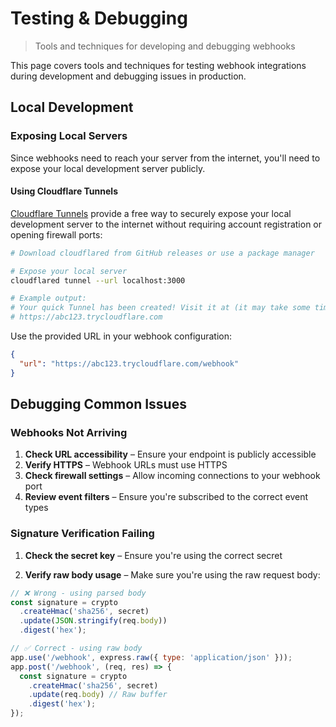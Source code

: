 # Testing & Debugging

> Tools and techniques for developing and debugging webhooks

This page covers tools and techniques for testing webhook integrations during development and debugging issues in production.

## Local Development

### Exposing Local Servers

Since webhooks need to reach your server from the internet, you'll need to expose your local development server publicly.

#### Using Cloudflare Tunnels

[Cloudflare Tunnels](https://github.com/cloudflare/cloudflared/releases) provide a free way to securely expose your local development server to the internet without requiring account registration or opening firewall ports:

```bash
# Download cloudflared from GitHub releases or use a package manager

# Expose your local server
cloudflared tunnel --url localhost:3000

# Example output:
# Your quick Tunnel has been created! Visit it at (it may take some time to be reachable):
# https://abc123.trycloudflare.com
```

Use the provided URL in your webhook configuration:

```json
{
  "url": "https://abc123.trycloudflare.com/webhook"
}
```

## Debugging Common Issues

### Webhooks Not Arriving

1. **Check URL accessibility** – Ensure your endpoint is publicly accessible
2. **Verify HTTPS** – Webhook URLs must use HTTPS
3. **Check firewall settings** – Allow incoming connections to your webhook port
4. **Review event filters** – Ensure you're subscribed to the correct event types

### Signature Verification Failing

1. **Check the secret key** – Ensure you're using the correct secret

2. **Verify raw body usage** – Make sure you're using the raw request body:

```javascript
// ❌ Wrong - using parsed body
const signature = crypto
  .createHmac('sha256', secret)
  .update(JSON.stringify(req.body))
  .digest('hex');

// ✅ Correct - using raw body
app.use('/webhook', express.raw({ type: 'application/json' }));
app.post('/webhook', (req, res) => {
  const signature = crypto
    .createHmac('sha256', secret)
    .update(req.body) // Raw buffer
    .digest('hex');
});
```
